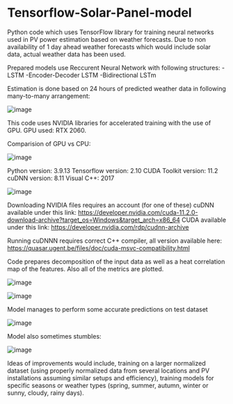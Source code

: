 # Tensorflow-Solar-Panel-model

Python code which uses TensorFlow library for training neural networks used in PV power estimation based on weather forecasts.
Due to non availability of 1 day ahead weather forecasts which would include solar data, actual weather data has been used.

Prepared models use Reccurent Neural Network with following structures:
-LSTM
-Encoder-Decoder LSTM
-Bidirectional LSTm

Estimation is done based on 24 hours of predicted weather data in following many-to-many arrangement:

![image](https://github.com/Lonceg/Tensorflow-Solar-Panel-model/assets/92753179/bd5dddbb-902d-4429-9650-9d075b2f35f7)

This code uses NVIDIA libraries for accelerated training with the use of GPU. GPU used: RTX 2060.

Comparision of GPU vs CPU:

![image](https://github.com/Lonceg/Tensorflow-Solar-Panel-model/assets/92753179/68d0ef63-efad-4240-b5cf-106bfca70669)

Python version: 3.9.13 Tensorflow version: 2.10 CUDA Toolkit version: 11.2 cuDNN version: 8.11 Visual C++: 2017

![image](https://github.com/Lonceg/Tensorflow-Solar-Panel-model/assets/92753179/6900bffc-94b8-44df-ae5f-4139522fc8c8)

Downloading NVIDIA files requires an account (for one of these) cuDNN available under this link: https://developer.nvidia.com/cuda-11.2.0-download-archive?target_os=Windows&target_arch=x86_64 CUDA available under this link: https://developer.nvidia.com/rdp/cudnn-archive

Running cuDNNN requires correct C++ compiler, all version available here: https://quasar.ugent.be/files/doc/cuda-msvc-compatibility.html

Code prepares decomposition of the input data as well as a heat correlation map of the features. Also all of the metrics are plotted.

![image](https://github.com/Lonceg/Tensorflow-Solar-Panel-model/assets/92753179/01006388-e7ff-4861-a23f-4470cbaafac7)

![image](https://github.com/Lonceg/Tensorflow-Solar-Panel-model/assets/92753179/c49d0258-f0b8-4bbe-bf00-d307577d0675)

Model manages to perform some accurate predictions on test dataset

![image](https://github.com/Lonceg/Tensorflow-Solar-Panel-model/assets/92753179/8f9a4604-f377-47a6-9443-3ed67da07429)

Model also sometimes stumbles:

![image](https://github.com/Lonceg/Tensorflow-Solar-Panel-model/assets/92753179/866c886d-ee54-4a1b-ab7f-4cd0505d3569)

Ideas of improvements would include, training on a larger normalized dataset (using properly normalized data from several locations and PV installations assuming similar setups and efficiency),
training models for specific seasons or weather types (spring, summer, autumn, winter or sunny, cloudy, rainy days).
